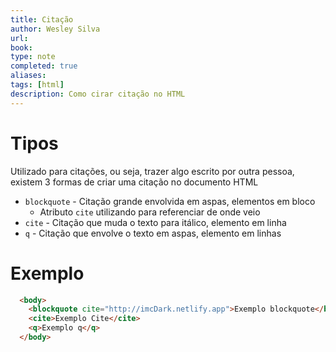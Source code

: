 ```yaml
---
title: Citação
author: Wesley Silva
url:
book:
type: note
completed: true
aliases:
tags: [html]
description: Como cirar citação no HTML 
---
```

# Tipos
Utilizado para citações, ou seja, trazer algo escrito por outra pessoa, existem 3 formas de criar uma citação no documento HTML
- `blockquote` - Citação grande envolvida em aspas, elementos em bloco
	- Atributo `cite` utilizando para referenciar de onde veio
- `cite` - Citação que muda o texto para itálico, elemento em linha
- `q` - Citação que envolve o texto em aspas, elemento em linhas

# Exemplo
```html
  <body>
    <blockquote cite="http://imcDark.netlify.app">Exemplo blockquote</blockquote>
    <cite>Exemplo Cite</cite>
    <q>Exemplo q</q>
  </body>
```
